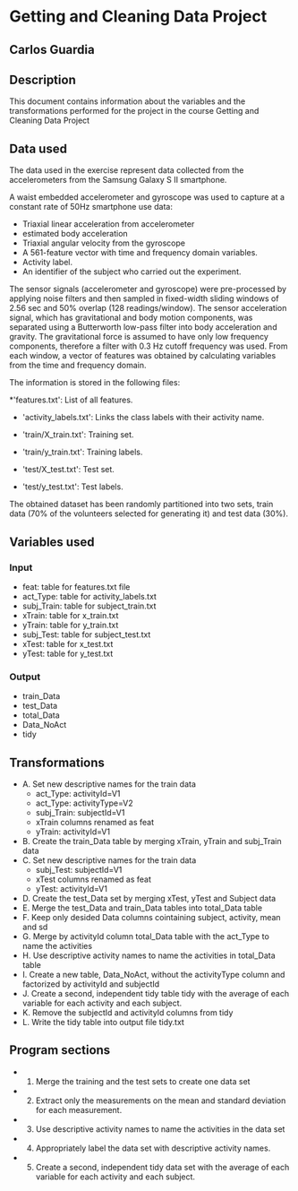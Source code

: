 # Getting and Cleaning Data Project

## Carlos Guardia

## Description

This document contains information about the variables and the transformations performed for the project in the course Getting and Cleaning Data Project

## Data used

The data used in the exercise represent data collected from the accelerometers from the Samsung Galaxy S II smartphone. 

A waist embedded accelerometer and gyroscope was used to capture at a constant rate of 50Hz smartphone use data:
* Triaxial linear acceleration from accelerometer
* estimated body acceleration
* Triaxial angular velocity from the gyroscope
* A 561-feature vector with time and frequency domain variables.
* Activity label.
* An identifier of the subject who carried out the experiment.

The sensor signals (accelerometer and gyroscope) were pre-processed by applying noise filters and then sampled in fixed-width sliding windows of 2.56 sec and 50% overlap (128 readings/window). The sensor acceleration signal, which has gravitational and body motion components, was separated using a Butterworth low-pass filter into body acceleration and gravity. The gravitational force is assumed to have only low frequency components, therefore a filter with 0.3 Hz cutoff frequency was used. From each window, a vector of features was obtained by calculating variables from the time and frequency domain. 

The information is stored in the following files:

*'features.txt': List of all features.

* 'activity_labels.txt': Links the class labels with their activity name.

* 'train/X_train.txt': Training set.

* 'train/y_train.txt': Training labels.

* 'test/X_test.txt': Test set.

* 'test/y_test.txt': Test labels.

The obtained dataset has been randomly partitioned into two sets, train data (70% of the volunteers selected for generating it) and test data (30%). 


## Variables used

### Input
* feat: table for features.txt file
* act_Type: table for activity_labels.txt
* subj_Train: table for subject_train.txt
* xTrain: table for x_train.txt 
* yTrain: table for y_train.txt 
* subj_Test: table for subject_test.txt
* xTest: table for x_test.txt 
* yTest: table for y_test.txt 

### Output
* train_Data
* test_Data
* total_Data
* Data_NoAct
* tidy

## Transformations

* A. Set new descriptive names for the train data
	+ act_Type: activityId=V1
	+ act_Type: activityType=V2
	+ subj_Train: subjectId=V1
	+ xTrain columns renamed as feat
	+ yTrain: activityId=V1
* B. Create the train_Data table by merging xTrain, yTrain and subj_Train data 
* C. Set new descriptive names for the train data
	+ subj_Test: subjectId=V1
	+ xTest columns renamed as feat
	+ yTest: activityId=V1 
* D. Create the test_Data set by merging xTest, yTest and Subject data 
* E. Merge the test_Data and train_Data tables into total_Data table
* F. Keep only desided Data columns cointaining subject, activity, mean and sd 
* G. Merge by activityId column total_Data table with the act_Type to name the activities
* H. Use descriptive activity names to name the activities in total_Data table
* I. Create a new table, Data_NoAct,  without the activityType column and factorized by activityId and subjectId  
* J. Create a second, independent tidy table tidy with the average of each variable for each activity and each subject.
* K. Remove the subjectId and activityId columns from tidy
* L. Write the tidy table into output file tidy.txt

## Program sections
* 1. Merge the training and the test sets to create one data set
* 2. Extract only the measurements on the mean and standard deviation for each measurement.
* 3. Use descriptive activity names to name the activities in the data set
* 4. Appropriately label the data set with descriptive activity names.
* 5. Create a second, independent tidy data set with the average of each variable for each activity and each subject.
